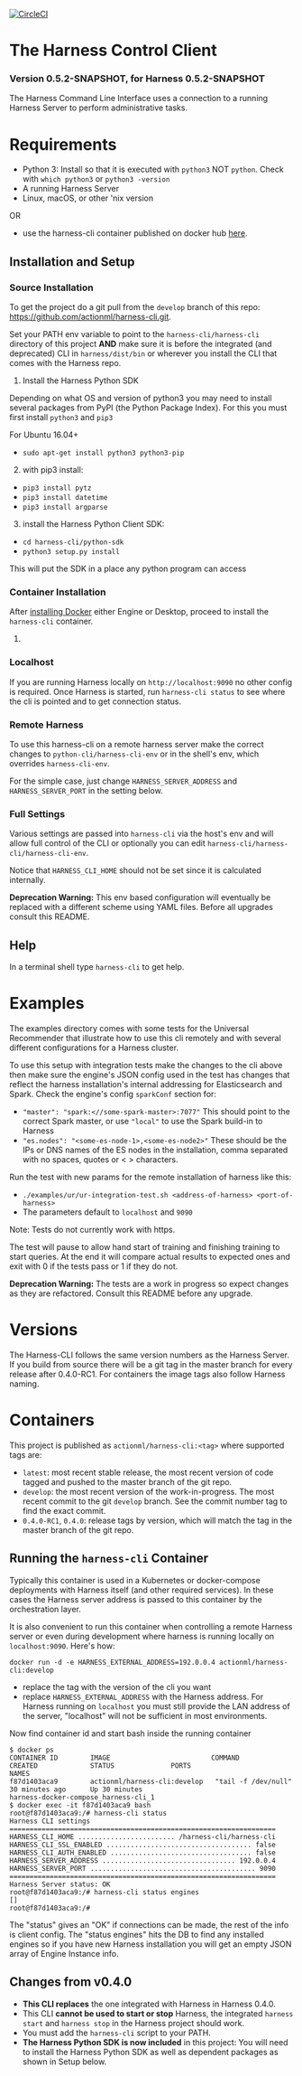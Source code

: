 [![CircleCI](https://circleci.com/gh/actionml/harness-cli.svg?style=svg)](https://circleci.com/gh/actionml/harness-cli)

# The Harness Control Client 

### **Version 0.5.2-SNAPSHOT, for Harness 0.5.2-SNAPSHOT**

The Harness Command Line Interface uses a connection to a running Harness Server to perform administrative tasks.

# Requirements

 - Python 3: Install so that it is executed with `python3` NOT `python`. Check with `which python3` or `python3 -version`
 - A running Harness Server
 - Linux, macOS, or other 'nix version
 
 OR
 
 - use the harness-cli container published on docker hub [here](https://hub.docker.com/repository/docker/actionml/harness-cli).

## Installation and Setup

### Source Installation

To get the project do a git pull from the `develop` branch of this repo: https://github.com/actionml/harness-cli.git.

Set your PATH env variable to point to the `harness-cli/harness-cli` directory of this project **AND** make sure it is before the integrated (and deprecated) CLI in `harness/dist/bin` or wherever you install the CLI that comes with the Harness repo.

 1. Install the Harness Python SDK

 Depending on what OS and version of python3 you may need to install several packages from PyPI (the Python Package Index). For this you must first install `python3` and `pip3`

 For Ubuntu 16.04+

  - `sudo apt-get install python3 python3-pip`

 2. with pip3 install:

  - `pip3 install pytz`
  - `pip3 install datetime`
  - `pip3 install argparse`

 3. install the Harness Python Client SDK:

  - `cd harness-cli/python-sdk`
  - `python3 setup.py install`

 This will put the SDK in a place any python program can access

### Container Installation

After [installing Docker](https://docs.docker.com/engine/install/) either Engine or Desktop, proceed to install the `harness-cli` container. 

 1. 

 
### Localhost

If you are running Harness locally on `http://localhost:9090` no other config is required. Once Harness is started, run `harness-cli status` to see where the cli is pointed and to get connection status.

### Remote Harness

To use this harness-cli on a remote harness server make the correct changes to `python-cli/harness-cli-env` or in the shell's env, which overrides `harness-cli-env`.

For the simple case, just change `HARNESS_SERVER_ADDRESS` and `HARNESS_SERVER_PORT` in the setting below.

### Full Settings

Various settings are passed into `harness-cli` via the host's env and will allow full control of the CLI or optionally you can edit `harness-cli/harness-cli/harness-cli-env`.

Notice that `HARNESS_CLI_HOME` should not be set since it is calculated internally.

**Deprecation Warning:** This env based configuration will eventually be replaced with a different scheme using YAML files. Before all upgrades consult this README.

## Help

In a terminal shell type `harness-cli` to get help.

# Examples

The examples directory comes with some tests for the Universal Recommender that illustrate how to use this cli remotely and with several different configurations for a Harness cluster.

To use this setup with integration tests make the changes to the cli above then make sure the engine's JSON config used in the test has changes that reflect the harness installation's internal addressing for Elasticsearch and Spark. Check the engine's config `sparkConf` section for:

 -  `"master": "spark:<//some-spark-master>:7077"` This should point to the correct Spark master, or use `"local"` to use the Spark build-in to Harness
 -  `"es.nodes": "<some-es-node-1>,<some-es-node2>"` These should be the IPs or DNS names of the ES nodes in the installation, comma separated with no spaces, quotes or < > characters.

Run the test with new params for the remote installation of harness like this:

 - `./examples/ur/ur-integration-test.sh <address-of-harness> <port-of-harness>`
 - The parameters default to `localhost` and `9090`

Note: Tests do not currently work with https.
 
The test will pause to allow hand start of training and finishing training to start queries. At the end it will compare actual results to expected ones and exit with 0 if the tests pass or 1 if they do not.

**Deprecation Warning:** The tests are a work in progress so expect changes as they are refactored. Consult this README before any upgrade.

# Versions

The Harness-CLI follows the same version numbers as the Harness Server. If you build from source there will be a git tag in the master branch for every release after 0.4.0-RC1. For containers the image tags also follow Harness naming.

# Containers

This project is published as `actionml/harness-cli:<tag>` where supported tags are:

 - `latest`: most recent stable release, the most recent version of code tagged and pushed to the master branch of the git repo.
 - `develop`: the most recent version of the work-in-progress. The most recent commit to the git `develop` branch. See the commit number tag to find the exact commit.
 - `0.4.0-RC1`, `0.4.0`: release tags by version, which will match the tag in the master branch of the git repo.

## Running the `harness-cli` Container

Typically this container is used in a Kubernetes or docker-compose deployments with Harness itself (and other required services). In these cases the Harness server address is passed to this container by the orchestration layer.

It is also convenient to run this container when controlling a remote Harness server or even during development where harness is running locally on `localhost:9090`. Here's how:

```
docker run -d -e HARNESS_EXTERNAL_ADDRESS=192.0.0.4 actionml/harness-cli:develop 
```

 - replace the tag with the version of the cli you want
 - replace `HARNESS_EXTERNAL_ADDRESS` with the Harness address. For Harness running on `localhost` you must still provide the LAN address of the server, "localhost" will not be sufficient in most environments.

Now find container id and start bash inside the running container

```
$ docker ps
CONTAINER ID        IMAGE                         COMMAND                  CREATED             STATUS              PORTS                              NAMES
f87d1403aca9        actionml/harness-cli:develop   "tail -f /dev/null"      30 minutes ago      Up 30 minutes                                          harness-docker-compose_harness-cli_1
$ docker exec -it f87d1403aca9 bash
root@f87d1403aca9:/# harness-cli status
Harness CLI settings
==================================================================
HARNESS_CLI_HOME ........................ /harness-cli/harness-cli
HARNESS_CLI_SSL_ENABLED .................................... false
HARNESS_CLI_AUTH_ENABLED ................................... false
HARNESS_SERVER_ADDRESS ................................. 192.0.0.4
HARNESS_SERVER_PORT ......................................... 9090
==================================================================
Harness Server status: OK
root@f87d1403aca9:/# harness-cli status engines
[]
root@f87d1403aca9:/# 
```

The "status" gives an "OK" if connections can be made, the rest of the info is client config. The "status engines" hits the DB to find any installed engines so if you have new Harness installation you will get an empty JSON array of Engine Instance info.

## Changes from v0.4.0

 - **This CLI replaces** the one integrated with Harness in Harness 0.4.0.
 - This CLI **cannot be used to start or stop** Harness, the integrated `harness start` and `harness stop` in the Harness project should work.
 - You must add the `harness-cli` script to your PATH.
 - **The Harness Python SDK is now included** in this project: You will need to install the Harness Python SDK as well as dependent packages as shown in Setup below.

